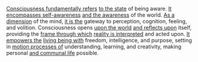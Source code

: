 
[Consciousness fundamentally refers](2/1/3/.Consciousness) [to the state](3/2/3/2/2/1/.State%20ownership) of being aware. [It encompasses self-awareness](2/1/3/.Consciousness) [and the awareness](3/1/1/2/1/1/2/.Communication) of the world. [As a dimension](1/2/1/3/1/.Dimensions) of the mind, [it is the](3/1/1/1/1/2/2/1/1/.Thermosetting) gateway to perception, cognition, feeling, and volition. Consciousness opens [upon the world](1/2/1/1/3/.Everywhere) [and reflects upon](2/1/1/3/3/2/3/.Reflecting) itself, providing the [frame through which](3/2/1/2/2/1/1/2/_Frame-Play) [reality is interpreted](2/2/3/2/1/3/.Interpretation) and acted upon. [It empowers the](3/1/3/3/1/2/2/3/3/3/3/.Community%20Benefits) [living being with](3/3/1/3/2/2/_Life-Purposelessness) freedom, intelligence, and purpose, setting in [motion processes of](1/1/3/2/1/2/.Motion) understanding, learning, and creativity, making personal [and communal life](2/3/2/1/1/2/.Community%20Gatherings) possible.

